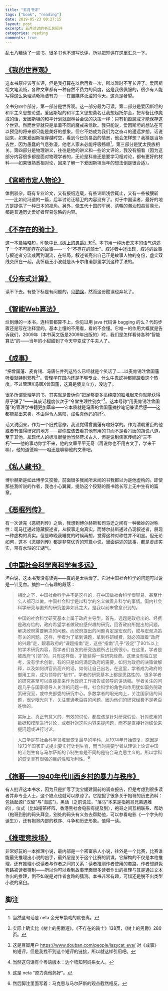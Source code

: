 ```yaml
---
title: "五月书评"
tags: ["book", "reading"]
date: 2019-05-23 00:27:15
layout: post
excerpt: 五月读过的书汇总短评
categories: reading
comments: true
---
```


乱七八糟读了一些书，很多书也不想写长评，所以把短评在这里汇总一下。

## [《我的世界观》](https://book.douban.com/subject/30320887/) ##

这本书原应该写长评，但是我打算在以后再看一次，所以暂时不写长评了。爱因斯坦文笔流畅，各种文章都有一种自然不费力的风度，这是我很佩服的，很少有人能写得这么条理清晰简洁有力——在自媒体泛滥的今天，这真是奢望。

全书分四个部分，第一部分是世界观。这一部分最为可读。第二部分是爱因斯坦的和平主义思想论述。爱因斯坦的和平主义思想莫名让我想起托尔金，把军备比作魔戒的话，爱因斯坦的和平计划就跟林谷会议的决策一样：只有销毁魔戒才能保存这个世界。然而世界就只是拿着不同的魔戒来信砍。我只能说，爱因斯坦的想法在可以预见的将来都只能是美好的想象。但它不妨成为我们为之奋斗的遥远梦想。话说回来，如果爱因斯坦穿越时空，看到今日贸易战的情景，他会怎样想？我猜是当场去世，因为愚蠢的气息弥漫，他老人家未必能呼吸畅顺[^1]。第三部分是犹太民族相关。第四部分是物理讲义，往往是他的讲义和一些论文评论，我没有细看（因为这部分内容很多都是面对物理学者的，无论是科普还是要学习相对论，都有更好的材料——如果很熟悉相对论，回来了解一下爱因斯坦当年的想法倒是很合适）。

## [《宫崎市定人物论》](https://book.douban.com/subject/30135488/) ##

体例驳杂，既有专业论文，又有报纸连载，有些论断浅尝辄止，又有一些被腰斩——比如论冯道的一篇，后半讨论汪精卫的内容没有了。对于中国读者，最好的地方是提供了一种日本的视角。另外，像五代十国的军阀、清朝的潮汕知县蓝鼎元，都是普通历史爱好者容易忽略的内容。

## [《不存在的骑士》](https://book.douban.com/subject/6789551/) ##

这一本篇幅略短，印象中比[《树上的男爵》](https://book.douban.com/subject/6789605/)短[^2]。本书用一种历史文本的语气讲述了一个不可能存在的故事——一个“不存在的骑士”。叙述者中途出现，叙述的故事与叙述者分流成两到潮流，在结局，叙述者亮出自己正是故事人物的身份，虚实双线交织在一起。我怀疑王小波就是从卡尔维诺那里学到这种手法的。

## [《分布式计算》](https://book.douban.com/subject/10785422/) ##

读不下去。有些下标是有问题的，见[勘误](https://book.douban.com/review/9661018/)，然而这份勘误也弃坑了。

## [《智能Web算法》](https://book.douban.com/subject/6545083/) ##

烂到爆的一本书，连科普都算不上，你见过用 java 代码讲 bagging 的么？代码步骤还是写在注释里的。基本上懂的不用看，看的不会懂。它唯一的作用大概就是告诉我们，2009年（本书英文版是2009年出版的）时，我们是怎样看待各种“智能算法”的——当年的小甜甜到了今天早变成了牛夫人了。

## [《成事》](https://book.douban.com/subject/33420594/) ##

“把曾国藩、麦肯锡、冯唐仨并列这特么已经就是个笑话了……以麦肯锡注曾国藩听着就特别邪教[^3]”。管理学在国内还是不够专业，什么牛鬼蛇神都能蹭着这个热度。不过管理X冯唐X曾国藩，这真是傻叉立方，没边了。

很多所谓管理学的书，其实就是告诉你“把足够更多高纯度的铀堆起来你就能获得原子弹了”——其废话程度仅次于“令堂生理性别女”[^4]。这本号称“用麦肯锡注曾国藩”的管理学书籍更加草率——它本质就是冯唐的曾国藩摘抄笔记兼读后感——这都能拿出来卖，不由得令人感叹，成名真他妈的好[^5]。

话又说回来，作为一个旧式官僚，我没觉得曾国藩有啥好学的。作为清朝重臣的他或者有值得研究的地方——那你应该去看其他有用的书而不是看冯唐的胡说八道，至于其他，拿现代人的标准衡量他当然苛求古人，但是说到儒家传统的“三不朽”——他的事功你学不来，他的文章平平无奇（再说你也不用古文了，学来干嘛），他的道德嘛——咱还是聊聊他的文章吧。

## [《私人藏书》](https://book.douban.com/subject/25956997/) ##

博尔赫斯是如此博学又狡猾，前面很多我闻所未闻的书我都以为是他虚构的。即使那些我听说的作者，我也小心翼翼，提防这个狡黠的图书馆长写上无中生有的篇章。

## [《恶棍列传》](https://book.douban.com/subject/25796066/) ##

有一次读完《恶棍列传》之后，我想到博尔赫斯和司马迁之间有一种微妙的对称性：司马迁通过隐藏叙述者，从叙事走向真实，而博尔赫斯通过凸现叙述者，展现一种虚构的真实。但是昨晚我睡觉的时候再想，觉得这种对称性并不明显。但无论如何，这本《恶棍列传》都是非常优秀的短篇小说，里面讲述的故事，都是虚虚实实，带有水浒的江湖气。

## [《中国社会科学离科学有多远》](https://book.douban.com/subject/26981311/) ##

坦白说，这本书我没有读完——真的是太枯燥了。它对中国社会科学的问题可以说是一针见血。摘抄一点有趣的段落：

> 相比之下，中国社会科学并不是这样的，在中国做社会科学很容易，甚至什么人都可以做。中国社会科学是以科学的名义做着非科学的事情。国内社会科学研究与国外的研究差异如此之大，是我以前未曾意识到的。

> 中国的社会科学研究基本上属于政府主导型。首先，选题是政府出的、经费是政府给的，政府希望学者做政府感兴趣的研究，回答政府所提出的问题，解决政府需要解决的问题。而政府提出的问题肯定是宏观的，或与宏观决策有关的问题。这样，学者为了拿到课题，拿到科研经费，就必须跟着“政府的兴趣”走，跟着政府的“课题指南”走，这些“指南”几乎“设定”了90%以上的学术研究内容，而学者们自发的研究选题所占比例很小。在这里，学者是被政府“引领”的，只有这样做，才能获得一些研究经费。这里没有独立思考，没有学术创新，有的只是如何满足政府的需要，如何为政府的决策做解释，以及如何讲官员高兴的话，如何让自己出名。在这里，学者成为政府的御用工具，成为领导的“秘书”。学者的研究基本上都是思路性的，很多学者的研究甚至可以直接拿来作为政府工作报告或领导的讲话稿。学者关注的问题几乎与国家领导人关注的问题一样，社会科学的角色和作用犹如国务院政策研究室，或中央部委的研究中心。多数学者的眼光向上，关注国家级的间题，很少眼光向下，关注普通老百姓的问题，因为他们的研究经费不是老百姓给的。

> 实际上，真正有意义的、有效的讨论，都应该是针对研究假设、针对使用的数据和模型进行讨论，或者针对这些内容来提问题，而不是直接针对结论来提问题或进行讨论。

> 人口学是在社会科学领域里恢复最早的学科，从1974年开始恢复，原因是1973年国家正式提出要实行计划生育，而当时需要学者从理论上论证中国的计划生育与马尔萨斯的节制生育是不同的是符合马克思主义的。所以学科的恢复具有很强的目的性和功利性。[^6]

## [《袍哥——1940年代川西乡村的暴力与秩序》](https://book.douban.com/subject/30337489/) ##

有人批评这本书水，因为只是扩写了沈宝媛建国前的调查报告，但是考虑到很多读者并非专业人士，这个缺点也就可以原谅了。它挖掘了很多关于袍哥的历史资料：包括起源("汉留"与"海底")，黑话（之前说过，"落马"本来是指袍哥兄弟遇难的），仪式（比如摆茶杯阵，香港黑社会电影有提及到），袍哥之间互相联系、帮助（袍哥到别的码头拜会，别处的码头有义务去帮助他，可以参看电影《一个字头的诞生》），还有袍哥内部的秩序、斗争和历史形象。值得一读。

## [《推理竞技场》](https://book.douban.com/subject/30428949/) ##

非常好玩的一本推理小说，最内部是一个密室杀人小说，往外是一个比赛，比赛谁能最先推理出小说的凶手，最外层是关于这个比赛的阴谋。它解构的不仅是本格推理，还有推理小说读者与作者之间的关系：读者推测作者使用的套路，作者想避免套路被读者猜到——所以你可以看到故事里面很多读者作出的推理与其是通过文本作出的推理，倒不如说是对作者套路的猜测。本书非常有趣，可惜还是脱不出类型小说的窠臼。

## 脚注 ##

[^1]: 当然这句话是 neta 金光布袋戏的默苍离。

[^2]: 实际上确实比《树上的男爵短》，《不存在的骑士》138页，《树上的男爵》280页。

[^3]: 这是豆瓣用户 https://www.douban.com/people/lazycat_eva/ 对《成事》的短评，但是我找不到这个短评的链接，所以就这样引用吧。

[^4]: 当然这句话有个粤语版本：边个唔知阿妈系女人。

[^5]: 这是 neta “原力真他妈好”。

[^6]: 然后脚注里面写着：马克思与马尔萨斯的观点截然相反。
